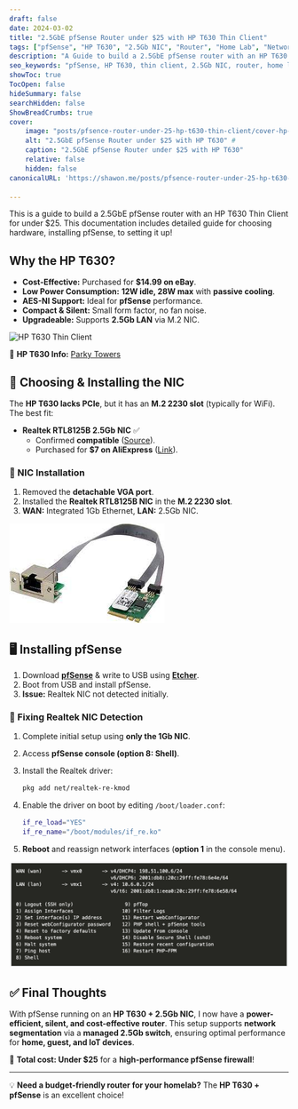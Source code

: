 ```yaml
---
draft: false
date: 2024-03-02
title: "2.5GbE pfSense Router under $25 with HP T630 Thin Client"
tags: ["pfSense", "HP T630", "2.5Gb NIC", "Router", "Home Lab", "Network Security", "Firewall", "Home Network", "Home Automation", "IoT Security"]
description: "A Guide to build a 2.5GbE pfSense router with an HP T630 Thin Client for under $25. This documentation includes detailed guide for choosing hardware, installing pfSense, to setting it up!"
seo_keywords: "pfSense, HP T630, thin client, 2.5Gb NIC, router, home lab, network security, firewall, home network, home automation, IoT security"
showToc: true
TocOpen: false
hideSummary: false
searchHidden: false
ShowBreadCrumbs: true
cover:
    image: "posts/pfsence-router-under-25-hp-t630-thin-client/cover-hp-t630-pfsense-2.5gbe.png"
    alt: "2.5GbE pfSense Router under $25 with HP T630" #
    caption: "2.5GbE pfSense Router under $25 with HP T630"
    relative: false
    hidden: false
canonicalURL: 'https://shawon.me/posts/pfsence-router-under-25-hp-t630-thin-client'

---
```


This is a guide to build a 2.5GbE pfSense router with an HP T630 Thin Client for under $25. This documentation includes detailed guide for choosing hardware, installing pfSense, to setting it up!

## Why the HP T630?  

- **Cost-Effective:** Purchased for **$14.99 on eBay**.  
- **Low Power Consumption:** **12W idle, 28W max** with **passive cooling**.  
- **AES-NI Support:** Ideal for **pfSense** performance.  
- **Compact & Silent:** Small form factor, no fan noise.  
- **Upgradeable:** Supports **2.5Gb LAN** via M.2 NIC.  

![HP T630 Thin Client](hp-t630.png)  

🔗 **HP T630 Info:** [Parky Towers](https://www.parkytowers.me.uk/thin/hp/t630/)  

## 🔌 Choosing & Installing the NIC  

The **HP T630 lacks PCIe**, but it has an **M.2 2230 slot** (typically for WiFi). The best fit:  

- **Realtek RTL8125B 2.5Gb NIC** ✅  
  - Confirmed **compatible** ([Source](https://www.miccet.nl/2023/01/11/extra-nic-on-the-hp-thin-client-t630/)).  
  - Purchased for **$7 on AliExpress** ([Link](https://www.aliexpress.us/item/3256804497025928.html)).  

### 🔧 NIC Installation  

1. Removed the **detachable VGA port**.  
2. Installed the **Realtek RTL8125B NIC** in the **M.2 2230 slot**.  
3. **WAN:** Integrated 1Gb Ethernet, **LAN:** 2.5Gb NIC.  

![Realtek RTL8125B NIC](rtl8125b.jpeg)  

## 🖥️ Installing pfSense  

1. Download **[pfSense](https://www.pfsense.org/download/)** & write to USB using **[Etcher](https://etcher.balena.io/)**.  
2. Boot from USB and install pfSense.  
3. **Issue:** Realtek NIC not detected initially.  

### 🔹 Fixing Realtek NIC Detection  

1. Complete initial setup using **only the 1Gb NIC**.  
2. Access **pfSense console (option 8: Shell)**.  
3. Install the Realtek driver:  

   ```sh
   pkg add net/realtek-re-kmod
   ```  

4. Enable the driver on boot by editing `/boot/loader.conf`:  

   ```sh
   if_re_load="YES"
   if_re_name="/boot/modules/if_re.ko"
   ```  

5. **Reboot** and reassign network interfaces (**option 1** in the console menu).  

![pfSense Console](pfsense-console.png)  

## ✅ Final Thoughts  

With pfSense running on an **HP T630 + 2.5Gb NIC**, I now have a **power-efficient, silent, and cost-effective router**. This setup supports **network segmentation** via a **managed 2.5Gb switch**, ensuring optimal performance for **home, guest, and IoT devices**.  

🚀 **Total cost: Under $25** for a **high-performance pfSense firewall**!  

---  

💡 **Need a budget-friendly router for your homelab?** The **HP T630 + pfSense** is an excellent choice!  
